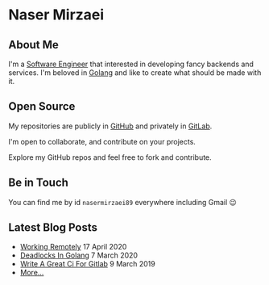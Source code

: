 # Naser Mirzaei

## About Me

I'm a [Software Engineer](https://en.wikipedia.org/wiki/Software_engineer) that interested in developing fancy backends and services. I'm beloved in [Golang](https://golang.org/) and like to create what should be made with it.

## Open Source

My repositories are publicly in [GitHub](https://github.com/nasermirzaei89?tab=repositories) and privately in [GitLab](https://gitlab.com/nasermirzaei89).

I'm open to collaborate, and contribute on your projects.

Explore my GitHub repos and feel free to fork and contribute.

## Be in Touch

You can find me by id `nasermirzaei89` everywhere including Gmail 😉

## Latest Blog Posts

* [Working Remotely](https://nasermirzaei89.net/2020/04/17/working-remotely/) 17 April 2020
* [Deadlocks In Golang](https://nasermirzaei89.net/2020/03/07/deadlocks-in-golang/) 7 March 2020
* [Write A Great Ci For Gitlab](https://nasermirzaei89.net/2019/03/09/write-a-great-ci-for-gitlab/) 9 March 2019
* [More...](https://nasermirzaei89.net/)
